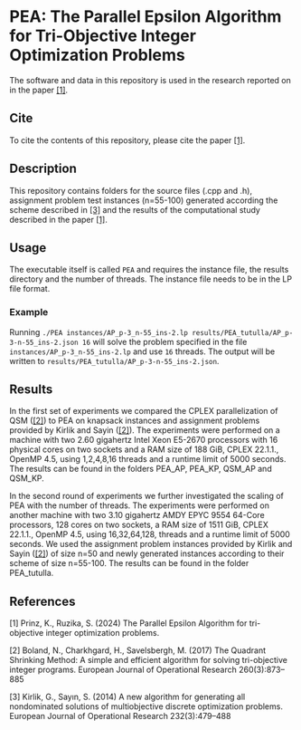# PEA: The Parallel Epsilon Algorithm for Tri-Objective Integer Optimization Problems

The software and data in this repository is used in the research reported on in the paper [[1]](#1).

## Cite

To cite the contents of this repository, please cite the paper [[1]](#1).

## Description

This repository contains folders for the source files (.cpp and .h), assignment problem test instances (n=55-100) generated according the scheme described in [[3]](#3) and the results of the computational study described in the paper [[1]](#1).

## Usage
The executable itself is called `PEA` and requires the instance file, the results directory and the number of threads. The instance file needs to be in the LP file format.

### Example 

Running `./PEA instances/AP_p-3_n-55_ins-2.lp results/PEA_tutulla/AP_p-3-n-55_ins-2.json 16` will solve the problem specified in the file `instances/AP_p-3_n-55_ins-2.lp` and use `16` threads. The output will be written to `results/PEA_tutulla/AP_p-3-n-55_ins-2.json`.


## Results

In the first set of experiments we compared the CPLEX parallelization of QSM ([[2]](#2)) to PEA on knapsack instances and assignment problems provided by Kirlik and Sayin ([[2]](#2)). The experiments were performed on a machine with two 2.60 gigahertz Intel Xeon E5-2670 processors with 16 physical cores on two sockets and a RAM size of 188 GiB, CPLEX 22.1.1., OpenMP 4.5, using 1,2,4,8,16  threads and a runtime limit of 5000 seconds. The results can be found in the folders PEA_AP, PEA_KP, QSM_AP and QSM_KP.

In the second round of experiments we further investigated the scaling of PEA with the number of threads. The experiments were performed on another machine with two 3.10 gigahertz AMDY EPYC 9554 64-Core processors, 128 cores on two sockets, a RAM size of 1511 GiB, CPLEX 22.1.1., OpenMP 4.5, using 16,32,64,128, threads and a runtime limit of 5000 seconds. We used the assignment problem instances provided by Kirlik and Sayin ([[2]](#2)) of size n=50 and newly generated instances according to their scheme of size n=55-100. The results can be found in the folder PEA_tutulla.


## References

<a id="1">[1]</a>
Prinz, K., Ruzika, S. (2024)
The Parallel Epsilon Algorithm for tri-objective integer optimization problems.

<a id="2">[2]</a>
Boland, N., Charkhgard, H., Savelsbergh, M. (2017)
The Quadrant Shrinking Method: A simple and efficient algorithm for solving tri-objective integer programs.
European Journal of Operational Research 260(3):873–885

<a id="3">[3]</a>
Kirlik, G., Sayın, S. (2014)
A new algorithm for generating all nondominated solutions of multiobjective discrete optimization problems.
European Journal of Operational Research 232(3):479–488

